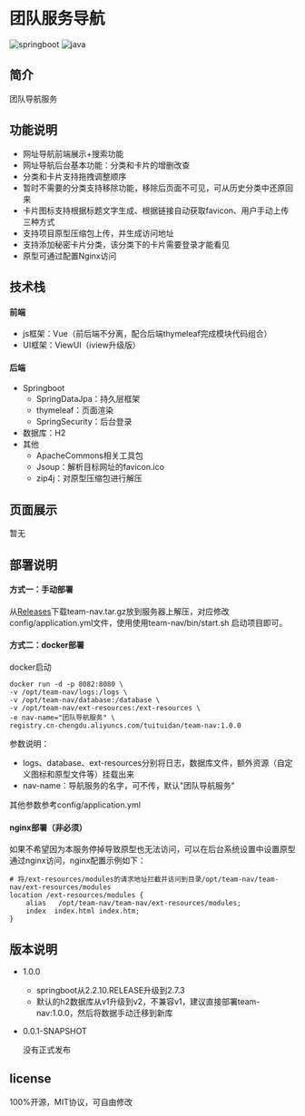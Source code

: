 # 团队服务导航

<img src="https://img.shields.io/badge/springboot-2.7.3-brightgreen" alt="springboot"/>   <img src="https://img.shields.io/badge/jdk-1.8-blue" alt="java"/> 

## 简介

团队导航服务

## 功能说明

- 网址导航前端展示+搜索功能
- 网址导航后台基本功能：分类和卡片的增删改查
- 分类和卡片支持拖拽调整顺序
- 暂时不需要的分类支持移除功能，移除后页面不可见，可从历史分类中还原回来
- 卡片图标支持根据标题文字生成、根据链接自动获取favicon、用户手动上传三种方式
- 支持项目原型压缩包上传，并生成访问地址
- 支持添加秘密卡片分类，该分类下的卡片需要登录才能看见
- 原型可通过配置Nginx访问


## 技术栈

#### 前端

- js框架：Vue（前后端不分离，配合后端thymeleaf完成模块代码组合）
- UI框架：ViewUI（iview升级版）

#### 后端

- Springboot
  - SpringDataJpa：持久层框架
  - thymeleaf：页面渲染
  - SpringSecurity：后台登录
- 数据库：H2
- 其他
  - ApacheCommons相关工具包
  - Jsoup：解析目标网址的favicon.ico
  - zip4j：对原型压缩包进行解压

## 页面展示

暂无

## 部署说明

#### 方式一：手动部署

从[Releases](https://github.com/tuituidan/team-nav/releases)下载team-nav.tar.gz放到服务器上解压，对应修改config/application.yml文件，使用使用team-nav/bin/start.sh 启动项目即可。

#### 方式二：docker部署

docker启动

```
docker run -d -p 8082:8080 \
-v /opt/team-nav/logs:/logs \
-v /opt/team-nav/database:/database \
-v /opt/team-nav/ext-resources:/ext-resources \
-e nav-name="团队导航服务" \
registry.cn-chengdu.aliyuncs.com/tuituidan/team-nav:1.0.0

```

参数说明：

- logs、database、ext-resources分别将日志，数据库文件，额外资源（自定义图标和原型文件等）挂载出来
- nav-name：导航服务的名字，可不传，默认"团队导航服务"

其他参数参考config/application.yml

#### nginx部署（非必须）

如果不希望因为本服务停掉导致原型也无法访问，可以在后台系统设置中设置原型通过nginx访问，nginx配置示例如下：

```
# 将/ext-resources/modules的请求地址拦截并访问到目录/opt/team-nav/team-nav/ext-resources/modules
location /ext-resources/modules {
	alias   /opt/team-nav/team-nav/ext-resources/modules;
	index  index.html index.htm;
}
```



## 版本说明

- 1.0.0

  - springboot从2.2.10.RELEASE升级到2.7.3
  - 默认的h2数据库从v1升级到v2，不兼容v1，建议直接部署team-nav:1.0.0，然后将数据手动迁移到新库

- 0.0.1-SNAPSHOT

  没有正式发布

## license

100%开源，MIT协议，可自由修改